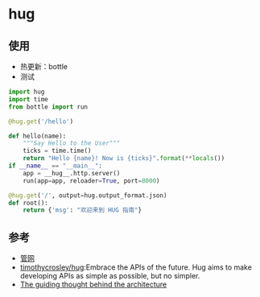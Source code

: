 # hug

## 使用

* 热更新：bottle
* 测试
```python
import hug
import time
from bottle import run

@hug.get('/hello')

def hello(name):
    """Say Hello to the User"""
    ticks = time.time()
    return "Hello {name}! Now is {ticks}".format(**locals())
if __name__ == "__main__":
    app = __hug__.http.server()
    run(app=app, reloader=True, port=8000)

@hug.get('/', output=hug.output_format.json)
def root():
    return {'msg': "欢迎来到 HUG 指南"}
```
## 参考

* [管网](http://www.hug.rest/)
* [timothycrosley/hug](https://github.com/timothycrosley/hug):Embrace the APIs of the future. Hug aims to make developing APIs as simple as possible, but no simpler.
* [The guiding thought behind the architecture](http://www.hug.rest/website/learn/)
